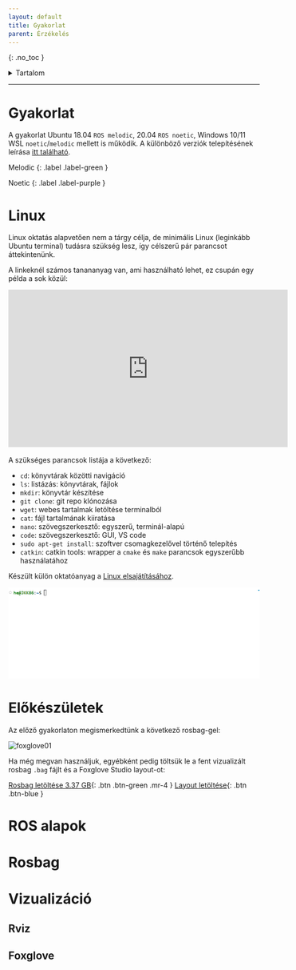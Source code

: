 ```yaml
---
layout: default
title: Gyakorlat
parent: Érzékelés
---
```


{: .no_toc }

<details markdown="block">
  <summary>
    Tartalom
  </summary>
  {: .text-delta }
1. TOC
{:toc}
</details>

---


# Gyakorlat

A gyakorlat Ubuntu 18.04 `ROS melodic`, 20.04 `ROS noetic`, Windows 10/11 WSL `noetic`/`melodic` mellett is működik. A különböző verziók telepítésének leírása [itt található](https://sze-info.github.io/arj/telepites/README.html).

Melodic
{: .label .label-green }

Noetic
{: .label .label-purple }

# Linux

Linux oktatás alapvetően nem a tárgy célja, de minimális Linux (leginkább Ubuntu terminal) tudásra szükség lesz, így célszerű pár parancsot áttekintenünk.

A linkeknél számos tanananyag van, ami használható lehet, ez csupán egy példa a sok közül:

<iframe width="560" height="315" src="https://www.youtube.com/embed/ZtqBQ68cfJc" title="YouTube video player" frameborder="0" allow="accelerometer; autoplay; clipboard-write; encrypted-media; gyroscope; picture-in-picture; web-share" allowfullscreen></iframe>

A szükséges parancsok listája a következő:

- `cd`: könyvtárak közötti navigáció
- `ls`: listázás: könyvtárak, fájlok
- `mkdir`: könyvtár készítése
- `git clone`: git repo klónozása
- `wget`: webes tartalmak letöltése terminalból
- `cat`: fájl tartalmának kiiratása
- `nano`: szövegszerkesztő: egyszerű, terminál-alapú
- `code`: szövegszerkesztő: GUI, VS code
- `sudo apt-get install`: szoftver csomagkezelővel történő telepítés
- `catkin`: catkin tools: wrapper a `cmake` és `make` parancsok egyszerűbb használatához

Készült külön oktatóanyag a [Linux elsajátításához](https://sze-info.github.io/arj/bevezetes/linux.html).

![terminal intro](terminalintro01.gif)

# Előkészületek

Az előző gyakorlaton megismerkedtünk a következő rosbag-gel:

![foxglove01](https://sze-info.github.io/arj/bevezetes/foxglove01.png)

Ha még megvan használjuk, egyébként pedig töltsük le a fent vizualizált rosbag `.bag` fájlt és a Foxglove Studio layout-ot:

[Rosbag letöltése 3.37 GB](https://laesze-my.sharepoint.com/:u:/g/personal/herno_o365_sze_hu/EYl_ahy5pgBBhNHt5ZkiBikBoy_j_x95E96rDtTsxueB_A?download=1){: .btn .btn-green .mr-4 } 
[Layout letöltése](https://jkk-research.github.io/data/leaf01foxglove.json){: .btn .btn-blue }

# ROS alapok

# Rosbag

# Vizualizáció

## Rviz

## Foxglove



